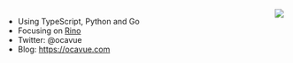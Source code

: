 <img align="right" src="https://github-readme-stats.vercel.app/api?username=ocavue&show_icons=true&hide_title=true" />

- Using TypeScript, Python and Go 
- Focusing on [Rino](https://rino.app)
- Twitter: @ocavue
- Blog: https://ocavue.com
